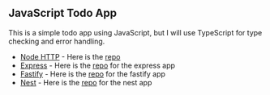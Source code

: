 ## JavaScript Todo App

This is a simple todo app using JavaScript, but I will use TypeScript for type checking and error handling.

- [Node HTTP](https://nodejs.org/) - Here is the [repo](https://github.com/NOTMEAN11/todo-all-framework/tree/master/backend/node-http-todo)
- [Express](https://expressjs.com/) - Here is the [repo](https://github.com/NOTMEAN11/todo-all-framework/tree/master/backend/express-todo) for the express app
- [Fastify](https://www.fastify.io/) - Here is the [repo](https://github.com/NOTMEAN11/todo-all-framework/tree/master/backend/fastify-todo) for the fastify app
- [Nest](https://nestjs.com/) - Here is the [repo](https://github.com/NOTMEAN11/todo-all-framework/tree/master/backend/nest-todo) for the nest app
